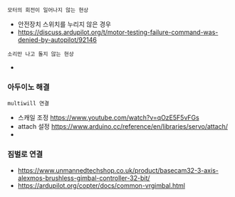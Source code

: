 


```
모터의 회전이 일어나지 않는 현상

```

- 안전장치 스위치를 누리지 않은 경우
- https://discuss.ardupilot.org/t/motor-testing-failure-command-was-denied-by-autopilot/92146

```
소리만 나고 돌지 않는 현상

```
-

### 아두이노 해결
```
multiwill 연결
```
- 스캐일 조정 https://www.youtube.com/watch?v=qOzE5F5vFGs
- attach 설정 https://www.arduino.cc/reference/en/libraries/servo/attach/
- 


### 짐벌로 연결
- https://www.unmannedtechshop.co.uk/product/basecam32-3-axis-alexmos-brushless-gimbal-controller-32-bit/
- https://ardupilot.org/copter/docs/common-vrgimbal.html
